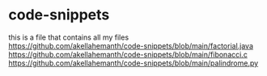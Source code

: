 # code-snippets
this is a file that contains all my files
https://github.com/akellahemanth/code-snippets/blob/main/factorial.java
https://github.com/akellahemanth/code-snippets/blob/main/fibonacci.c
https://github.com/akellahemanth/code-snippets/blob/main/palindrome.py
